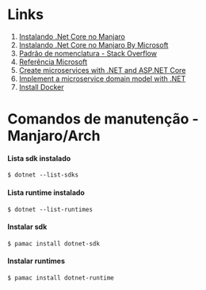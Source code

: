 # Links

1. [Instalando .Net Core no Manjaro](https://www.how2shout.com/linux/how-to-install-net-core-on-manjaro-linux/)
6. [Instalando .Net Core no Manjaro By Microsoft](https://dotnet.microsoft.com/en-us/download)
2. [Padrão de nomenclatura - Stack Overflow](https://stackoverflow.com/questions/62951664/microservices-naming-convention-with-api-and-background-workers-messagebus-sche)
3. [Referência Microsoft](https://docs.microsoft.com/en-us/azure/cloud-adoption-framework/ready/azure-best-practices/resource-naming)
4. [Create microservices with .NET and ASP.NET Core](https://docs.microsoft.com/en-us/learn/paths/create-microservices-with-dotnet/)
5. [Implement a microservice domain model with .NET](https://docs.microsoft.com/en-us/dotnet/architecture/microservices/microservice-ddd-cqrs-patterns/net-core-microservice-domain-model)
1. [Install Docker](https://docs.docker.com/desktop/install/linux-install/)

# Comandos de manutenção - Manjaro/Arch

#### Lista sdk instalado
````shell
$ dotnet --list-sdks
````

#### Lista runtime instalado
````shell
$ dotnet --list-runtimes
````

#### Instalar sdk
````shell
$ pamac install dotnet-sdk   
````

#### Instalar runtimes
````shell
$ pamac install dotnet-runtime
````
